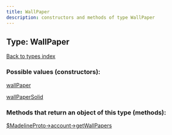 ```yaml
---
title: WallPaper
description: constructors and methods of type WallPaper
---
```

## Type: WallPaper  
[Back to types index](index.md)



### Possible values (constructors):

[wallPaper](../constructors/wallPaper.md)  

[wallPaperSolid](../constructors/wallPaperSolid.md)  



### Methods that return an object of this type (methods):

[$MadelineProto->account->getWallPapers](../methods/account_getWallPapers.md)  



